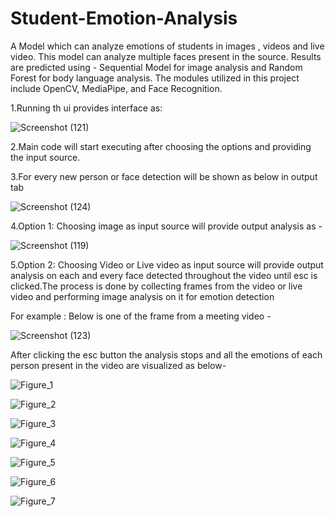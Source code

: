 # Student-Emotion-Analysis
A Model which can analyze emotions of students in  images , videos and live video. This model can analyze multiple faces present in the source. Results are predicted using - Sequential Model for image analysis and Random Forest for body language analysis. The modules utilized in this project include OpenCV, MediaPipe, and Face Recognition.

1.Running th ui provides interface as:

![Screenshot (121)](https://github.com/sivanand866/Student-Emotion-Analysis/assets/84615569/d030ede5-b0c8-407b-84a7-c4edd6e073f1)

2.Main code will start executing after choosing the options and providing the input source.

3.For every new person or face detection will be shown as below in output tab

![Screenshot (124)](https://github.com/sivanand866/Student-Emotion-Analysis/assets/84615569/4573e309-33c7-45cb-a9b5-d8f590fb6bd0)

4.Option 1: Choosing image as input source will provide output analysis as -

![Screenshot (119)](https://github.com/sivanand866/Student-Emotion-Analysis/assets/84615569/1875a43d-e3e5-40cd-8d40-1fd70918ae0a)

5.Option 2: Choosing Video or Live video as input source will provide output analysis on each and every face detected throughout the video until esc is clicked.The process is done by collecting frames from the video or live video and performing image analysis on it for emotion detection

For example : Below is one of the frame from a meeting video -

![Screenshot (123)](https://github.com/sivanand866/Student-Emotion-Analysis/assets/84615569/fc1d3f21-d202-47f5-9b38-103ce6c00d5b)

After clicking the esc button the analysis stops and all the emotions of each person present in the video are visualized as below-

![Figure_1](https://github.com/sivanand866/Student-Emotion-Analysis/assets/84615569/bebc10ed-da65-4b1f-868b-5c1ec552d5a1)

![Figure_2](https://github.com/sivanand866/Student-Emotion-Analysis/assets/84615569/682c351a-5042-4d8e-9b3a-0cf7ae3d9d2b)

![Figure_3](https://github.com/sivanand866/Student-Emotion-Analysis/assets/84615569/b5200430-b397-4ccf-a7d4-491cb607a353)

![Figure_4](https://github.com/sivanand866/Student-Emotion-Analysis/assets/84615569/ecdae318-39ef-4f07-8dc0-052384eaccf1)

![Figure_5](https://github.com/sivanand866/Student-Emotion-Analysis/assets/84615569/d23e7fc1-909e-42ac-b7d2-fdec0a9bb600)

![Figure_6](https://github.com/sivanand866/Student-Emotion-Analysis/assets/84615569/d7c9627e-6559-473b-aac4-a02b62da619d)

![Figure_7](https://github.com/sivanand866/Student-Emotion-Analysis/assets/84615569/ed1f97c4-fd2b-43e6-af32-1e3a5cd3b35c)
